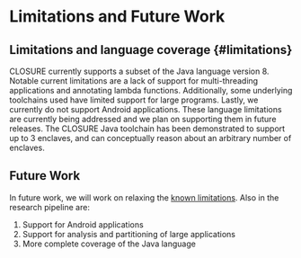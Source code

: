 # Limitations and Future Work 

## Limitations and language coverage {#limitations} 
CLOSURE currently supports a subset of the Java language version 8. Notable
current limitations are a lack of support for multi-threading applications and
annotating lambda functions. Additionally, some underlying toolchains used have
limited support for large programs. Lastly, we currently do not support Android
applications.  These language limitations are currently being addressed and we
plan on supporting them in future releases. The CLOSURE Java toolchain has
been demonstrated to support up to 3 enclaves, and can conceptually reason
about an arbitrary number of enclaves. 

## Future Work

In future work, we will work on relaxing the [known limitations](#limitations).
Also in the research pipeline are:
  
1. Support for Android applications
2. Support for analysis and partitioning of large applications
3. More complete coverage of the Java language
   
